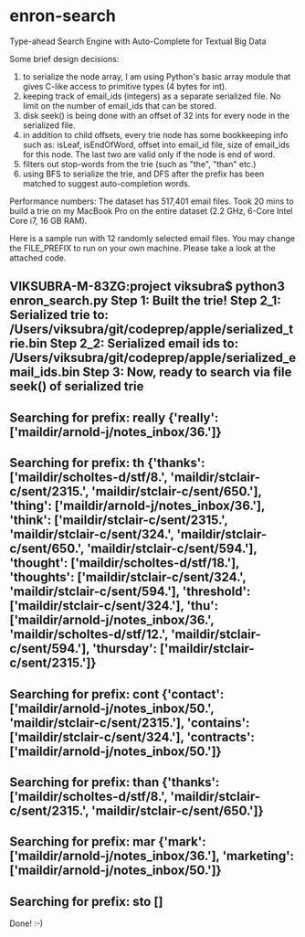 # enron-search
Type-ahead Search Engine with Auto-Complete for Textual Big Data

Some brief design decisions:
1) to serialize the node array, I am using Python's basic array module that gives C-like access to primitive types (4 bytes for int).
2) keeping track of email_ids (integers) as a separate serialized file. No limit on the number of email_ids that can be stored.
3) disk seek() is being done with an offset of 32 ints for every node in the serialized file.
4) in addition to child offsets, every trie node has some bookkeeping info such as: isLeaf, isEndOfWord, offset into email_id file, size of email_ids for this node. The last two are valid only if the node is end of word.
5) filters out stop-words from the trie (such as "the", "than" etc.)
6) using BFS to serialize the trie, and DFS after the prefix has been matched to suggest auto-completion words.

Performance numbers: The dataset has 517,401 email files. Took 20 mins to build a trie on my MacBook Pro on the entire dataset (2.2 GHz, 6-Core Intel Core i7, 16 GB RAM).

Here is a sample run with 12 randomly selected email files. You may change the FILE_PREFIX to run on your own machine. Please take a look at the attached code.

VIKSUBRA-M-83ZG:project viksubra$ python3 enron_search.py
Step 1: Built the trie!
Step 2_1: Serialized trie to:  /Users/viksubra/git/codeprep/apple/serialized_trie.bin
Step 2_2: Serialized email ids to:  /Users/viksubra/git/codeprep/apple/serialized_email_ids.bin
Step 3: Now, ready to search via file seek() of serialized trie
-------------------
Searching for prefix:  really
{'really': ['maildir/arnold-j/notes_inbox/36.']}
-------------------
Searching for prefix:  th
{'thanks': ['maildir/scholtes-d/stf/8.',
            'maildir/stclair-c/sent/2315.',
            'maildir/stclair-c/sent/650.'],
 'thing': ['maildir/arnold-j/notes_inbox/36.'],
 'think': ['maildir/stclair-c/sent/2315.',
           'maildir/stclair-c/sent/324.',
           'maildir/stclair-c/sent/650.',
           'maildir/stclair-c/sent/594.'],
 'thought': ['maildir/scholtes-d/stf/18.'],
 'thoughts': ['maildir/stclair-c/sent/324.', 'maildir/stclair-c/sent/594.'],
 'threshold': ['maildir/stclair-c/sent/324.'],
 'thu': ['maildir/arnold-j/notes_inbox/36.',
         'maildir/scholtes-d/stf/12.',
         'maildir/stclair-c/sent/594.'],
 'thursday': ['maildir/stclair-c/sent/2315.']}
-------------------
Searching for prefix:  cont
{'contact': ['maildir/arnold-j/notes_inbox/50.',
             'maildir/stclair-c/sent/2315.'],
 'contains': ['maildir/stclair-c/sent/324.'],
 'contracts': ['maildir/arnold-j/notes_inbox/50.']}
-------------------
Searching for prefix:  than
{'thanks': ['maildir/scholtes-d/stf/8.',
            'maildir/stclair-c/sent/2315.',
            'maildir/stclair-c/sent/650.']}
-------------------
Searching for prefix:  mar
{'mark': ['maildir/arnold-j/notes_inbox/36.'],
 'marketing': ['maildir/arnold-j/notes_inbox/50.']}
-------------------
Searching for prefix:  sto
[]
-------------------
Done! :-)
